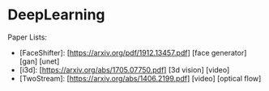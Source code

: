 # DeepLearning
Paper Lists:

+ [FaceShifter]: [https://arxiv.org/pdf/1912.13457.pdf] [face generator] [gan] [unet]
+ [i3d]: [https://arxiv.org/abs/1705.07750.pdf] [3d vision] [video]
+ [TwoStream]: [https://arxiv.org/abs/1406.2199.pdf] [video] [optical flow]